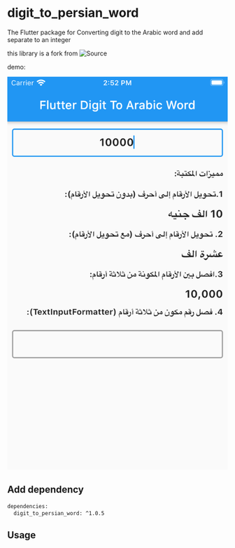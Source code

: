 # digit_to_persian_word

The Flutter package for Converting digit to the Arabic word and add separate to an integer

this library is a fork from ![Source](https://github.com/resfandiari/digit_to_persian_word)

demo:

![](example.png)

## Add dependency
```
dependencies:
  digit_to_persian_word: ^1.0.5
```
## Usage
